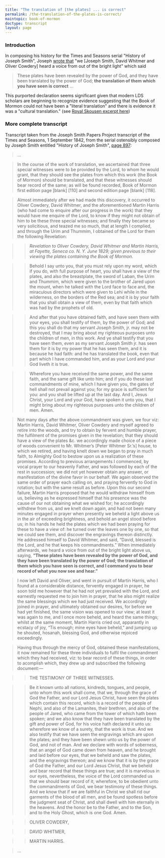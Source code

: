 ```yaml
---
title: "The translation of [the plates] ... is correct"
permalink: /the-translation-of-the-plates-is-correct/
maintopic: book-of-mormon
doctype: transcript
layout: page
---
```


### Introduction

In composing his history for the Times and Seasons serial "History of Joseph Smith", Joseph [wrote that](https://www.josephsmithpapers.org/paper-summary/times-and-seasons-1-september-1842/3) "we [Joseph Smith, David Whitmer and Oliver Cowdery] heard a voice from out of the bright light" which said 

> These plates have been revealed by the power of God, and they have been translated by the power of God; **the translation of them which you have seen is correct** ...

This purported declaration seems significant given that modern LDS scholars are beginning to recognize evidence suggesting that the Book of Mormon could not have been a "literal translation" and there is evidence it was a "cultural translation." (see [Royal Skousen excerpt here](https://faenrandir.github.io/a_careful_examination/skousen-literal-translation-of-the-plates/))

### More complete transcript

Transcript taken from the Joseph Smith Papers Project transcript of the Times and Seasons, 1 September 1842, from the serial ostensibly composed by Joseph Smith entitled "History of Joseph Smith", [page 897](https://www.josephsmithpapers.org/paper-summary/times-and-seasons-1-september-1842/3):

> ...

> In the course of the work of translation, we ascertained that three special witnesses were to be provided by the Lord, to whom he would grant, that they should see the plates from which this work (the Book of Mormon) should be translated, and that these witnesses should bear record of the same; as will be found recorded, Book of Mormon first edition page [blank] [110] and second edition page [blank] [118].

> Almost immediately after we had made this discovery, it occurred to Oliver Cowdery, David Whitmer, and the aforementioned Martin Harris (who had come to enquire after our progress in the work) that they would have me enquire of the Lord, to know if they might not obtain of him to be these three special witnesses; and finally they became so very solicitious, and teazed me so much, that at length I complied, and through the Urim and Thummim, I obtained of the Lord for them the following Revelation:

>> *Revelation to Oliver Cowdery, David Whitmer and Martin Harris, at Fayette, Seneca co. N. Y. June 1829; given previous to their viewing the plates containing the Book of Mormon.*

>> Behold I say unto you, that you must rely upon my word, which if you do, with full purpose of heart, you shall have a view of the plates, and also the breastplate, the sword of Laban, the Urim and Thummim, which were given to the brother of Jared upon the mount, when he talked with the Lord face to face and, the miraculous directors which were given to Lehi while in the wilderness, on the borders of the Red sea; and it is by your faith that you shall obtain a view of them, even by that faith which was had by the prophets of old.

>> And after that you have obtained faith, and have seen them with your eyes, you shall testify of them, by the power of God; and this you shall do that my servant Joseph Smith, jr. may not be destroyed, that I may bring about my righteous purposes unto the children of men, in this work. And ye shall testify that you have seen them, even as my servant Joseph Smith jr. has seen them for it is by my power that he has seen them, and it is because he had faith: and he has translated the book, even that part which I have commanded him, and as your Lord and your God liveth it is true.

>> Wherefore you have received the same power, and the same faith, and the same gift like unto him; and if you do these last commandments of mine, which I have given you, the gates of hell shall not prevail against you; for my grace is sufficient for you: and you shall be lifted up at the last day. And I, Jesus Christ, your Lord and your God, have spoken it unto you, that I might bring about my righteous purposes unto the children of men. Amen.

> Not many days after the above commandment was given, we four viz: Martin Harris, David Whitmer, Oliver Cowdery and myself agreed to retire into the woods, and try to obtain by fervent and humble prayer, the fulfilment of the promises given in the revelation; that they should have a view of the plates &c. we accordingly made choice of a piece of woods convenient to Mr. Whitmer’s [Peter Whitmer Sr.’s] house, to which we retired, and having knelt down we began to pray in much faith, to Almighty God to bestow upon us a realization of these promises. According to previous arrangements I commenced, by vocal prayer to our heavenly Father, and was followed by each of the rest in succession; we did not yet however obtain any answer, or manifestation of the divine favor in our behalf. We again observed the same order of prayer each calling on, and praying fervently to God in rotation; but with the same result as before. Upon this our second failure, Martin Harris proposed that he would withdraw himself from us, believing as he expressed himself that his presence was the cause of our not obtaining what we wished for; he accordingly withdrew from us, and we knelt down again, and had not been many minutes engaged in prayer when presently we beheld a light above us in the air of exceeding brightness, and behold an angel stood before us; in his hands he held the plates which we had been praying for these to have a view of: he turned over the leaves one by one, so that we could see them, and discover the engravings thereon distinctly. He addressed himself to David Whitmer, and said, “David, blessed is the Lord, and he that keeps his commandments.” When immediately afterwards, we heard a voice from out of the bright light above us, saying, **“These plates have been revealed by the power of God, and they have been translated by the power of God; the translation of them which you have seen is correct, and I command you to bear record of what you now see and hear.”**

> I now left David and Oliver, and went in pursuit of Martin Harris, who I found at a considerable distance, fervently engaged in prayer, he soon told me however that he had not yet prevailed with the Lord, and earnestly requested me to join him in prayer, that he also might realize the same blessings which we had just received. We accordingly joined in prayer, and ultimately obtained our desires, for before we had yet finished, the same vision was opened to our view; at least it was again to me, and I once more beheld, and heard the same things; whilst at the same moment, Martin Harris cried out, apparantly in ecstacy of joy, “Tis enough; mine eyes have beheld,” and jumping up he shouted, hosanah, blessing God, and otherwise rejoiced exceedingly.

> Having thus through the mercy of God, obtained these manifestations, it now remained for these three individuals to fulfil the commandment which they had received, viz: to bear record of these things, in order to acomplish which, they drew up and subscribed the following document:—

>> THE TESTIMONY OF THREE WITNESSES.

>> Be it known unto all nations, kindreds, tongues, and people, unto whom this work shall come, that we, through the grace of God the Father, and our Lord Jesus Christ, have seen the plates which contain this record, which is a record of the people of Nephi, and also of the Lamanites, their brethren, and also of the people of Jared, who came from the tower of which hath been spoken; and we also know that they have been translated by the gift and power of God, for his voice hath declared it unto us: wherefore we know of a surety, that the work is true. And we also testify that we have seen the engravings which are upon the plates; and they have been shewn unto us by the power of God, and not of man. And we declare with words of soberness, that an angel of God came down from heaven, and he brought and laid before our eyes, that we beheld and saw the plates, and the engravings thereon; and we know that it is by the grace of God the Father, and our Lord Jesus Christ, that we beheld and bear record that these things are true; and it is marvelous in our eyes, nevertheless, the voice of the Lord commanded us that we should bear record of it; wherefore, to be obedient unto the commandments of God, we bear testimony of these things. And we know that if we are faithful in Christ we shall rid our garments of the blood of all men, and be found spotless before the judgment seat of Christ, and shall dwell with him eternally in the heavens. And the honor be to the Father, and to the Son, and to the Holy Ghost, which is one God. Amen.

>> OLIVER COWDERY,

>> DAVID WHITMER,

>> MARTIN HARRIS.

> ...
